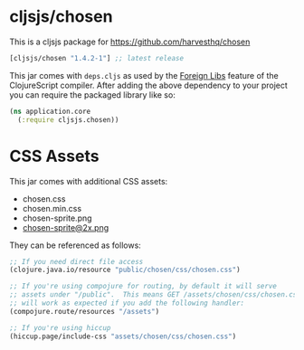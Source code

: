 # cljsjs/chosen

This is a cljsjs package for https://github.com/harvesthq/chosen

[](dependency)
```clojure
[cljsjs/chosen "1.4.2-1"] ;; latest release
```
[](/dependency)

This jar comes with `deps.cljs` as used by the [Foreign Libs][flibs] feature
of the ClojureScript compiler. After adding the above dependency to your project
you can require the packaged library like so:

```clojure
(ns application.core
  (:require cljsjs.chosen))
```
[flibs]: https://github.com/clojure/clojurescript/wiki/Foreign-Dependencies

# CSS Assets

This jar comes with additional CSS assets:

* chosen.css
* chosen.min.css
* chosen-sprite.png
* chosen-sprite@2x.png

They can be referenced as follows:

```clojure
;; If you need direct file access
(clojure.java.io/resource "public/chosen/css/chosen.css")

;; If you're using compojure for routing, by default it will serve
;; assets under "/public".  This means GET /assets/chosen/css/chosen.css
;; will work as expected if you add the following handler:
(compojure.route/resources "/assets")

;; If you're using hiccup
(hiccup.page/include-css "assets/chosen/css/chosen.css")
```
